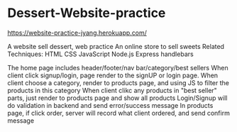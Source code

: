 # Dessert-Website-practice

https://website-practice-jyang.herokuapp.com/


A website sell dessert, web practice
An online store to sell sweets 
Related Techniques: HTML CSS JavaScript Node.js Express handlebars

The home page includes header/footer/nav bar/category/best sellers 
When client click signup/login, page render to the signUP or login page. 
When client choose a category, render to products page, and using JS to filter the products in this category 
When client clikc any products in "best seller" parts, just render to products page and show all products
Login/Signup will do validation in backend and send error/success message
In products page, if click order, server will record what client ordered, and send confirm message
